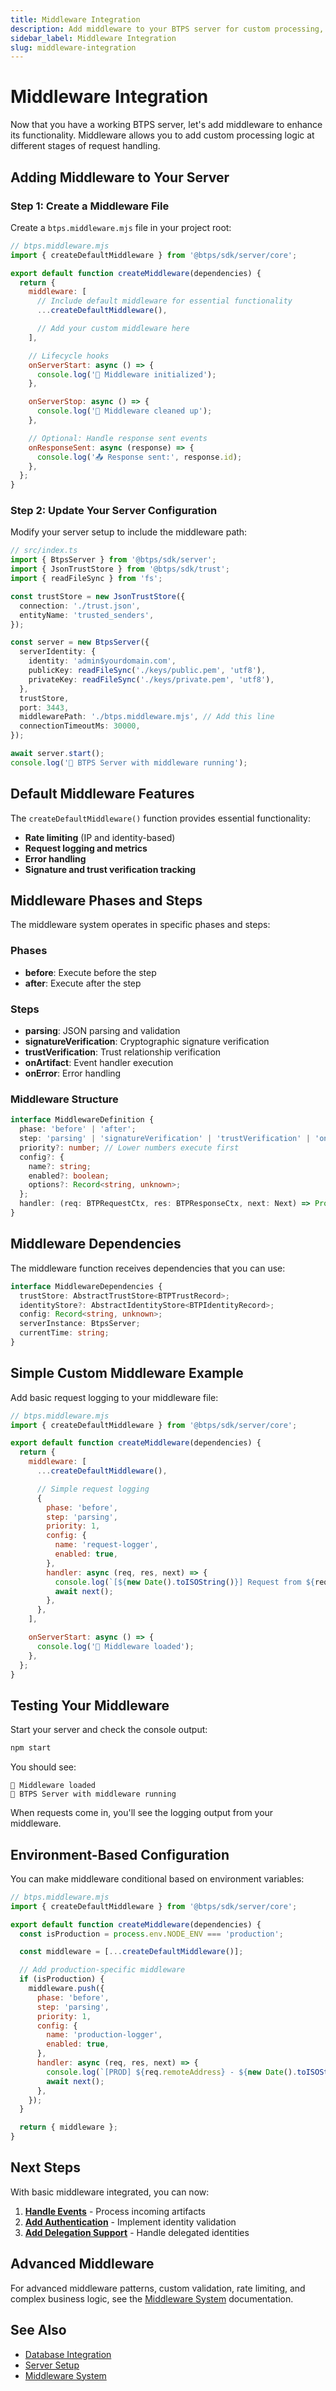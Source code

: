 ```yaml
---
title: Middleware Integration
description: Add middleware to your BTPS server for custom processing, logging, and validation.
sidebar_label: Middleware Integration
slug: middleware-integration
---
```


# Middleware Integration

Now that you have a working BTPS server, let's add middleware to enhance its functionality. Middleware allows you to add custom processing logic at different stages of request handling.

## Adding Middleware to Your Server

### Step 1: Create a Middleware File

Create a `btps.middleware.mjs` file in your project root:

```javascript
// btps.middleware.mjs
import { createDefaultMiddleware } from '@btps/sdk/server/core';

export default function createMiddleware(dependencies) {
  return {
    middleware: [
      // Include default middleware for essential functionality
      ...createDefaultMiddleware(),

      // Add your custom middleware here
    ],

    // Lifecycle hooks
    onServerStart: async () => {
      console.log('🔄 Middleware initialized');
    },

    onServerStop: async () => {
      console.log('🔄 Middleware cleaned up');
    },

    // Optional: Handle response sent events
    onResponseSent: async (response) => {
      console.log('📤 Response sent:', response.id);
    },
  };
}
```

### Step 2: Update Your Server Configuration

Modify your server setup to include the middleware path:

```typescript
// src/index.ts
import { BtpsServer } from '@btps/sdk/server';
import { JsonTrustStore } from '@btps/sdk/trust';
import { readFileSync } from 'fs';

const trustStore = new JsonTrustStore({
  connection: './trust.json',
  entityName: 'trusted_senders',
});

const server = new BtpsServer({
  serverIdentity: {
    identity: 'admin$yourdomain.com',
    publicKey: readFileSync('./keys/public.pem', 'utf8'),
    privateKey: readFileSync('./keys/private.pem', 'utf8'),
  },
  trustStore,
  port: 3443,
  middlewarePath: './btps.middleware.mjs', // Add this line
  connectionTimeoutMs: 30000,
});

await server.start();
console.log('🚀 BTPS Server with middleware running');
```

## Default Middleware Features

The `createDefaultMiddleware()` function provides essential functionality:

- **Rate limiting** (IP and identity-based)
- **Request logging and metrics**
- **Error handling**
- **Signature and trust verification tracking**

## Middleware Phases and Steps

The middleware system operates in specific phases and steps:

### Phases

- **before**: Execute before the step
- **after**: Execute after the step

### Steps

- **parsing**: JSON parsing and validation
- **signatureVerification**: Cryptographic signature verification
- **trustVerification**: Trust relationship verification
- **onArtifact**: Event handler execution
- **onError**: Error handling

### Middleware Structure

```typescript
interface MiddlewareDefinition {
  phase: 'before' | 'after';
  step: 'parsing' | 'signatureVerification' | 'trustVerification' | 'onArtifact' | 'onError';
  priority?: number; // Lower numbers execute first
  config?: {
    name?: string;
    enabled?: boolean;
    options?: Record<string, unknown>;
  };
  handler: (req: BTPRequestCtx, res: BTPResponseCtx, next: Next) => Promise<void> | void;
}
```

## Middleware Dependencies

The middleware function receives dependencies that you can use:

```typescript
interface MiddlewareDependencies {
  trustStore: AbstractTrustStore<BTPTrustRecord>;
  identityStore?: AbstractIdentityStore<BTPIdentityRecord>;
  config: Record<string, unknown>;
  serverInstance: BtpsServer;
  currentTime: string;
}
```

## Simple Custom Middleware Example

Add basic request logging to your middleware file:

```javascript
// btps.middleware.mjs
import { createDefaultMiddleware } from '@btps/sdk/server/core';

export default function createMiddleware(dependencies) {
  return {
    middleware: [
      ...createDefaultMiddleware(),

      // Simple request logging
      {
        phase: 'before',
        step: 'parsing',
        priority: 1,
        config: {
          name: 'request-logger',
          enabled: true,
        },
        handler: async (req, res, next) => {
          console.log(`[${new Date().toISOString()}] Request from ${req.remoteAddress}`);
          await next();
        },
      },
    ],

    onServerStart: async () => {
      console.log('🔄 Middleware loaded');
    },
  };
}
```

## Testing Your Middleware

Start your server and check the console output:

```bash
npm start
```

You should see:

```
🔄 Middleware loaded
🚀 BTPS Server with middleware running
```

When requests come in, you'll see the logging output from your middleware.

## Environment-Based Configuration

You can make middleware conditional based on environment variables:

```javascript
// btps.middleware.mjs
import { createDefaultMiddleware } from '@btps/sdk/server/core';

export default function createMiddleware(dependencies) {
  const isProduction = process.env.NODE_ENV === 'production';

  const middleware = [...createDefaultMiddleware()];

  // Add production-specific middleware
  if (isProduction) {
    middleware.push({
      phase: 'before',
      step: 'parsing',
      priority: 1,
      config: {
        name: 'production-logger',
        enabled: true,
      },
      handler: async (req, res, next) => {
        console.log(`[PROD] ${req.remoteAddress} - ${new Date().toISOString()}`);
        await next();
      },
    });
  }

  return { middleware };
}
```

## Next Steps

With basic middleware integrated, you can now:

1. **[Handle Events](./eventHandlers.md)** - Process incoming artifacts
2. **[Add Authentication](./authenticationSupport.md)** - Implement identity validation
3. **[Add Delegation Support](./delegationSupport.md)** - Handle delegated identities

## Advanced Middleware

For advanced middleware patterns, custom validation, rate limiting, and complex business logic, see the [Middleware System](../server/middlewares.md) documentation.

## See Also

- [Database Integration](./databaseIntegration.md)
- [Server Setup](./setup.md)
- [Middleware System](../server/middlewares.md)
